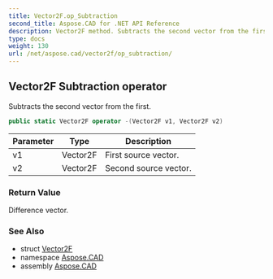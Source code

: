 ```yaml
---
title: Vector2F.op_Subtraction
second_title: Aspose.CAD for .NET API Reference
description: Vector2F method. Subtracts the second vector from the first
type: docs
weight: 130
url: /net/aspose.cad/vector2f/op_subtraction/
---
```

## Vector2F Subtraction operator

Subtracts the second vector from the first.

```csharp
public static Vector2F operator -(Vector2F v1, Vector2F v2)
```

| Parameter | Type | Description |
| --- | --- | --- |
| v1 | Vector2F | First source vector. |
| v2 | Vector2F | Second source vector. |

### Return Value

Difference vector.

### See Also

* struct [Vector2F](../)
* namespace [Aspose.CAD](../../../aspose.cad/)
* assembly [Aspose.CAD](../../../)


